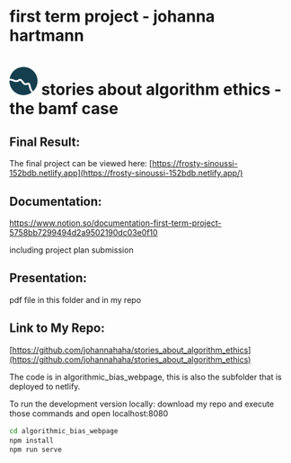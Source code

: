 # first term project - johanna hartmann
# <img src="logo.png" alt="logo.png" width="50"/> stories about algorithm ethics  - the bamf case




## Final Result:

The final project can be viewed here: [https://frosty-sinoussi-152bdb.netlify.app](https://frosty-sinoussi-152bdb.netlify.app/)

## Documentation: 

https://www.notion.so/documentation-first-term-project-5758bb7299494d2a9502190dc03e0f10

including project plan submission

## Presentation:

pdf file in this folder and in my repo

## Link to My Repo:

[https://github.com/johannahaha/stories_about_algorithm_ethics](https://github.com/johannahaha/stories_about_algorithm_ethics)

The code is in algorithmic_bias_webpage, this is also the subfolder that is deployed to netlify.

To run the development version locally: download my repo and execute those commands and open localhost:8080

```bash
cd algorithmic_bias_webpage
npm install
npm run serve
```


